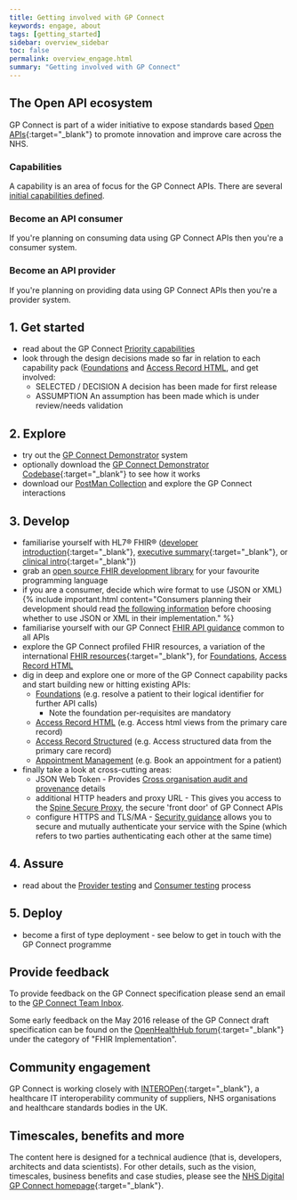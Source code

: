```yaml
---
title: Getting involved with GP Connect
keywords: engage, about
tags: [getting_started]
sidebar: overview_sidebar
toc: false
permalink: overview_engage.html
summary: "Getting involved with GP Connect"
---
```


## The Open API ecosystem

GP Connect is part of a wider initiative to expose standards based [Open APIs](designprinciples_open_api_principles.html#open-api){:target="_blank"} to promote innovation and improve care across the NHS.

### Capabilities

A capability is an area of focus for the GP Connect APIs. There are several [initial capabilities defined](overview_priority_capabilities.html).

### Become an API consumer

If you're planning on consuming data using GP Connect APIs then you're a consumer system.

### Become an API provider

If you're planning on providing data using GP Connect APIs then you're a provider system. 



## 1. Get started ##

- read about the GP Connect [Priority capabilities](overview_priority_capabilities.html)
- look through the design decisions made so far in relation to each capability pack ([Foundations](foundations_design.html) and [Access Record HTML](accessrecord.html), and get involved:
	- <span class="label label-success">SELECTED</span> / <span class="label label-info">DECISION</span> A decision has been made for first release
	- <span class="label label-warning">ASSUMPTION</span> An assumption has been made which is under review/needs validation

## 2. Explore ## 

- try out the [GP Connect Demonstrator](system_demonstrator.html) system
- optionally download the [GP Connect Demonstrator Codebase](https://github.com/nhs-digital/gpconnect){:target="_blank"} to see how it works
- download our [PostMan Collection](system_reference_postman.html) and explore the GP Connect interactions

## 3. Develop ##

- familiarise yourself with HL7&reg; FHIR&reg; ([developer introduction](http://www.hl7.org/implement/standards/fhir/overview-dev.html){:target="_blank"}, [executive summary](http://www.hl7.org/implement/standards/fhir/summary.html){:target="_blank"}, or [clinical intro](http://www.hl7.org/implement/standards/fhir/overview-clinical.html){:target="_blank"})
- grab an [open source FHIR development library](development_fhir_open_source_guidance.html) for your favourite programming language
- if you are a consumer, decide which wire format to use (JSON or XML)
{% include important.html content="Consumers planning their development should read [the following information](support_faq.html#which-serialisation-format-should-i-choose-as-an-gp-connect-api-consumer---json-or-xml) before choosing whether to use JSON or XML in their implementation." %}
- familiarise yourself with our GP Connect [FHIR API guidance](development_fhir_api_guidance.html) common to all APIs
- explore the GP Connect profiled FHIR resources, a variation of the international [FHIR resources](https://www.hl7.org/fhir/STU3/){:target="_blank"}, for [Foundations](datalibraryfoundation.html), [Access Record HTML](accessrecord.html)
- dig in deep and explore one or more of the GP Connect capability packs and start building new or hitting existing APIs:
  - [Foundations](foundations.html) (e.g. resolve a patient to their logical identifier for further API calls)
  	- Note the foundation per-requisites are mandatory
  - [Access Record HTML](accessrecord.html) (e.g. Access html views from the primary care record)
  - [Access Record Structured](accessrecord_structured.html) (e.g. Access structured data from the primary care record)
  - [Appointment Management](appointments.html) (e.g. Book an appointment for a patient)
- finally take a look at cross-cutting areas:
  - JSON Web Token - Provides [Cross organisation audit and provenance](integration_cross_organisation_audit_and_provenance.html) details
  - additional HTTP headers and proxy URL - This gives you access to the [Spine Secure Proxy](integration_spine_secure_proxy.html), the secure 'front door' of GP Connect APIs
  - configure HTTPS and TLS/MA - [Security guidance](development_api_security_guidance.html) allows you to secure and mutually authenticate your service with the Spine (which refers to two parties authenticating each other at the same time)

## 4. Assure ##

- read about the [Provider testing](testing_api_provider_testing.html) and [Consumer testing](testing_api_consumer_testing.html) process

## 5. Deploy ##

- become a first of type deployment - see below to get in touch with the GP Connect programme


## Provide feedback

To provide feedback on the GP Connect specification please send an email to the [GP Connect Team Inbox](mailto://gpconnect@nhs.net).

Some early feedback on the May 2016 release of the GP Connect draft specification can be found on the [OpenHealthHub forum](https://www.openhealthhub.org/c/fhir-implementation){:target="_blank"} under the category of "FHIR Implementation".

## Community engagement

GP Connect is working closely with [INTEROPen](http://www.interopen.org/){:target="_blank"}, a healthcare IT interoperability community of suppliers, NHS organisations and healthcare standards bodies in the UK.

## Timescales, benefits and more

The content here is designed for a technical audience (that is, developers, architects and data scientists). For other details, such as the vision, timescales, business benefits and case studies, please see the [NHS Digital GP Connect homepage](https://digital.nhs.uk/article/1275/GP-Connect){:target="_blank"}.

